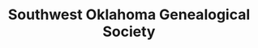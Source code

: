 ---
layout: repo
title: "Southwest Oklahoma Genealogical Society"
id: 24430
permalink: repos/24430/
---